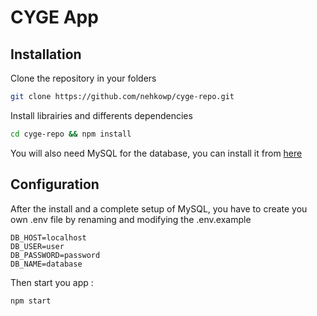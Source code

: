 # CYGE App

## Installation

Clone the repository in your folders
```bash
git clone https://github.com/nehkowp/cyge-repo.git 
```
Install librairies and differents dependencies
```bash
cd cyge-repo && npm install
```

You will also need MySQL for the database, you can install it from [here](https://dev.mysql.com/downloads/file/?id=529732 "Download MySQL")

## Configuration

After the install and a complete setup of MySQL, you have to create you own .env file by renaming and modifying the .env.example
```
DB_HOST=localhost
DB_USER=user
DB_PASSWORD=password
DB_NAME=database
```

Then start you app :
```bash
npm start
```


